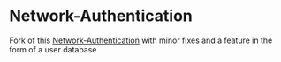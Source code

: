 # Network-Authentication
Fork of this [Network-Authentication](https://github.com/Kostasel/Network-Authentication) with minor fixes and a feature in the form of a user database
